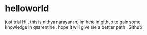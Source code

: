 # helloworld
just trial
Hi , this is nithya narayanan, im here in github to gain some knowledge in quarentine . hope it will give me a bettter path . Github
